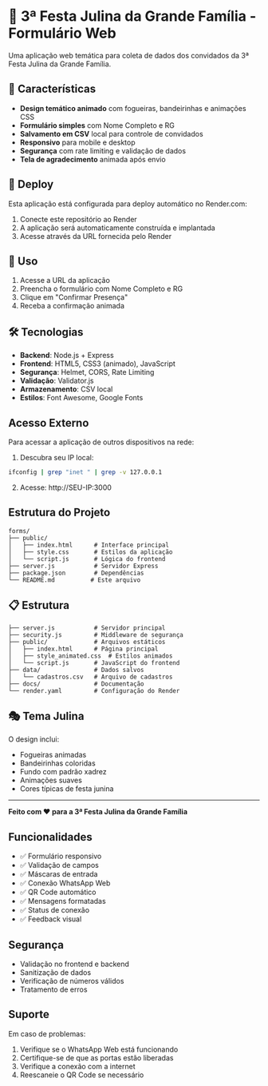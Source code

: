 # 🎉 3ª Festa Julina da Grande Família - Formulário Web

Uma aplicação web temática para coleta de dados dos convidados da 3ª Festa Julina da Grande Família.

## 🌟 Características

- **Design temático animado** com fogueiras, bandeirinhas e animações CSS
- **Formulário simples** com Nome Completo e RG
- **Salvamento em CSV** local para controle de convidados
- **Responsivo** para mobile e desktop
- **Segurança** com rate limiting e validação de dados
- **Tela de agradecimento** animada após envio

## 🚀 Deploy

Esta aplicação está configurada para deploy automático no Render.com:

1. Conecte este repositório ao Render
2. A aplicação será automaticamente construída e implantada
3. Acesse através da URL fornecida pelo Render

## 📱 Uso

1. Acesse a URL da aplicação
2. Preencha o formulário com Nome Completo e RG
3. Clique em "Confirmar Presença"
4. Receba a confirmação animada

## 🛠️ Tecnologias

- **Backend**: Node.js + Express
- **Frontend**: HTML5, CSS3 (animado), JavaScript
- **Segurança**: Helmet, CORS, Rate Limiting
- **Validação**: Validator.js
- **Armazenamento**: CSV local
- **Estilos**: Font Awesome, Google Fonts

## Acesso Externo

Para acessar a aplicação de outros dispositivos na rede:

1. Descubra seu IP local:
```bash
ifconfig | grep "inet " | grep -v 127.0.0.1
```

2. Acesse: http://SEU-IP:3000

## Estrutura do Projeto

```
forms/
├── public/
│   ├── index.html      # Interface principal
│   ├── style.css       # Estilos da aplicação
│   └── script.js       # Lógica do frontend
├── server.js           # Servidor Express
├── package.json        # Dependências
└── README.md          # Este arquivo
```

## 📋 Estrutura

```
├── server.js           # Servidor principal
├── security.js         # Middleware de segurança
├── public/             # Arquivos estáticos
│   ├── index.html      # Página principal
│   ├── style_animated.css  # Estilos animados
│   └── script.js       # JavaScript do frontend
├── data/               # Dados salvos
│   └── cadastros.csv   # Arquivo de cadastros
├── docs/               # Documentação
└── render.yaml         # Configuração do Render
```

## 🎭 Tema Julina

O design inclui:
- Fogueiras animadas
- Bandeirinhas coloridas
- Fundo com padrão xadrez
- Animações suaves
- Cores típicas de festa junina

---

**Feito com ❤️ para a 3ª Festa Julina da Grande Família**

## Funcionalidades

- ✅ Formulário responsivo
- ✅ Validação de campos
- ✅ Máscaras de entrada
- ✅ Conexão WhatsApp Web
- ✅ QR Code automático
- ✅ Mensagens formatadas
- ✅ Status de conexão
- ✅ Feedback visual

## Segurança

- Validação no frontend e backend
- Sanitização de dados
- Verificação de números válidos
- Tratamento de erros

## Suporte

Em caso de problemas:
1. Verifique se o WhatsApp Web está funcionando
2. Certifique-se de que as portas estão liberadas
3. Verifique a conexão com a internet
4. Reescaneie o QR Code se necessário

